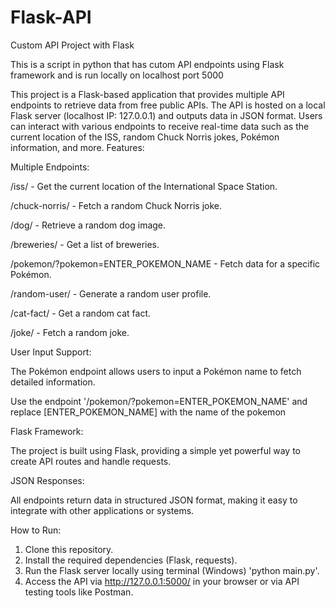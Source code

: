 # Flask-API
Custom API Project with Flask

This is a script in python that has cutom API endpoints using Flask framework and is run locally on localhost port 5000

This project is a Flask-based application that provides multiple API endpoints to retrieve data from free public APIs. The API is hosted on a local Flask server (localhost IP: 127.0.0.1) and outputs data in JSON format. Users can interact with various endpoints to receive real-time data such as the current location of the ISS, random Chuck Norris jokes, Pokémon information, and more.
Features:

Multiple Endpoints:

/iss/ - Get the current location of the International Space Station.

/chuck-norris/ - Fetch a random Chuck Norris joke.

/dog/ - Retrieve a random dog image.

/breweries/ - Get a list of breweries.

/pokemon/?pokemon=ENTER_POKEMON_NAME - Fetch data for a specific Pokémon.

/random-user/ - Generate a random user profile.

/cat-fact/ - Get a random cat fact.

/joke/ - Fetch a random joke.


User Input Support:

The Pokémon endpoint allows users to input a Pokémon name to fetch detailed information.

Use the endpoint '/pokemon/?pokemon=ENTER_POKEMON_NAME' and replace [ENTER_POKEMON_NAME] with the name of the pokemon


Flask Framework:

The project is built using Flask, providing a simple yet powerful way to create API routes and handle requests.


JSON Responses:

All endpoints return data in structured JSON format, making it easy to integrate with other applications or systems.

How to Run:

1. Clone this repository.
2. Install the required dependencies (Flask, requests).
3. Run the Flask server locally using terminal (Windows) 'python main.py'.
4. Access the API via http://127.0.0.1:5000/ in your browser or via API testing tools like Postman.

